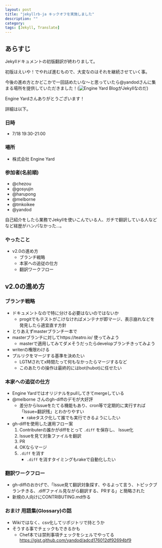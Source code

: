 ```yaml
---
layout: post
title: "jekyllrb-ja キックオフを実施しました"
description: ""
category: 
tags: [Jekyll, Translate]
---
```


## あらすじ

Jekyllドキュメントの初版翻訳が終わりまして。

初版はえいや！でやれば進むもので、大変なのはそれを継続させていく事。

今後の進め方とかどこかで一回詰めたいな〜と思っていたら@yandodさんに集まる場所を提供していただきました！(![Engine Yard Blog](http://www.engineyard.co.jp/blog/)がJekyllなのだ)

Engine Yardさんありがとうございます！

詳細は以下。

### 日時

- 7/18 19:30-21:00

### 場所

- 株式会社 Engine Yard

### 参加者(名前順)

- @chezou
- @gosyujin
- @harupong
- @melborne
- @tmkoikee
- @yandod

自己紹介をしたら業務でJekyllを使いこんでいる人、ガチで翻訳している人などなど経歴がハンパなかった…。

### やったこと

- v2.0の進め方
  - ブランチ戦略
  - 本家への追従の仕方
  - 翻訳ワークフロー

## v2.0の進め方

### ブランチ戦略

- ドキュメントなので特に分ける必要はないのではないか
  - progitでもテストがこけなければメンテナが即マージ、表示崩れなどを発見したら適宜直す方針
- とりあえずmasterブランチ一本で
- masterブランチに対してhttps://teatro.io/ 使ってみよう
  - masterで適用してみてダメそうだったらdevelopブランチきってみよう
- writerの権限わける
- プルリクをマージする基準を決めたい
  - LGTMされてx時間たって何もなかったらマージするなど
  - このあたりの操作は最終的にはbot(hubot)に任せたい

### 本家への追従の仕方

- Engine Yardではオリジナルをpullしてきてmergeしている
- @melborne さんのgh-diffのデモが大好評
   - 差分からIssueをたてる機能もあり、cron等で定期的に実行すれば「Issue=翻訳残」とわかりやすい
     - rakeタスク化して誰でも実行できるようにしたい
- gh-diffを使用した運用フロー案
   1. Contributerの誰かがdiffをとって `.diff` を保存し、 Issue化
   2. Issueを見て対象ファイルを翻訳
   3. PR
   4. OKならマージ
   5. `.diff` を消す
        - `.diff` を消すタイミングもrakeで自動化したい

### 翻訳ワークフロー

- gh-diffのおかげで、「Issue見て翻訳対象探す、やるよって言う、トピックブランチきる、.diffファイル見ながら翻訳する、PRする」と簡略された
- 新規の人向けにCONTRIBUTING.md作る

### おまけ 用語集(Glossary)の話

- Wikiではなく、csv化してリポジトリで持とうか
- そうする事でチェックもできるかも
   - Chef本では禁則事項チェックをシェルでやってる https://gist.github.com/yandod/adcd176012df92694bf9
